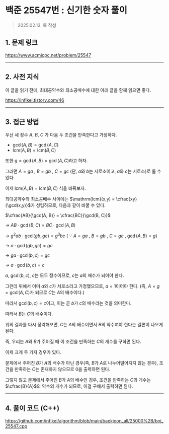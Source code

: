 # 백준 25547번 : 신기한 숫자 풀이

> 2025.02.13. 목 작성
> 

## 1. 문제 링크

https://www.acmicpc.net/problem/25547 

---

## 2. 사전 지식

이 글을 읽기 전에, 최대공약수와 최소공배수에 대한 아래 글을 함께 읽으면 좋다.

https://infikei.tistory.com/46 

---

## 3. 접근 방법

우선 세 정수 $A$, $B$, $C$ 가 다음 두 조건을 만족한다고 가정하자.

- $\gcd(A, B) = \gcd(A, C)$
- $\mathrm{lcm}(A, B) = \mathrm{lcm}(B, C)$

또한 $g = \gcd(A, B) = \gcd(A, C)$라고 하자.

그러면 $A = ga$ , $B = gb$ , $C = gc$ (단, $a$와 $b$는 서로소이고, $a$와 $c$는 서로소)로 둘 수 있다.

이제 $\mathrm{lcm}(A, B) = \mathrm{lcm}(B, C)$ 식을 바꿔보자.

최대공약수와 최소공배수 사이에는 $\mathrm{lcm}(x,y) = \cfrac{xy}{\gcd(x,y)}$가 성립하므로, 다음과 같이 바꿀 수 있다.

$\cfrac{AB}{\gcd(A, B)} = \cfrac{BC}{\gcd(B, C)}$

→ $AB \cdot \gcd(B, C) = BC \cdot \gcd(A, B)$

→ $g^2 ab \cdot \gcd(gb, gc) = g^3 bc$ ( $\because$ $A = ga$ , $B = gb$ , $C = gc$ , $\gcd(A, B) = g$)

→ $a \cdot \gcd(gb, gc) = gc$

→ $ga \cdot \gcd(b, c) = gc$

→ $a \cdot \gcd(b, c) = c$

$a$, $\gcd(b, c)$, $c$는 모두 정수이므로, $c$는 $a$의 배수가 되어야 한다.

그런데 위에서 이미 $a$와 $c$가 서로소라고 가정했으므로, $a = 1$이어야 한다. (즉, $A = g = \gcd(A, C)$가 되므로 $C$는 $A$의 배수이다.)

따라서 $\gcd(b, c) = c$이고, 이는 곧 $b$가 $c$의 배수라는 것을 의미한다.

따라서 $B$는 $C$의 배수이다.

위의 결과를 다시 정리해보면, $C$는 $A$의 배수이면서 $B$의 약수여야 한다는 결론이 나오게 된다.

즉, 우리는 $A$와 $B$가 주어질 때 이 조건을 만족하는 $C$의 개수를 구하면 된다.

이제 크게 두 가지 경우가 있다.

문제에서 주어진 $B$가 $A$의 배수가 아닌 경우(즉, $B$가 $A$로 나누어떨어지지 않는 경우), 조건을 만족하는 $C$는 존재하지 않으므로 $0$을 출력하면 된다.

그렇지 않고 문제에서 주어진 $B$가 $A$의 배수인 경우, 조건을 만족하는 $C$의 개수는 $\cfrac{B}{A}$의 약수의 개수가 되므로, 이걸 구해서 출력하면 된다.

---

## 4. 풀이 코드 (C++)

https://github.com/infikei/algorithm/blob/main/baekjoon_all/25000%2B/boj_25547.cpp
